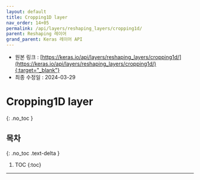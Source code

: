 ```yaml
---
layout: default
title: Cropping1D layer
nav_order: 14+05
permalink: /api/layers/reshaping_layers/cropping1d/
parent: Reshaping 레이어
grand_parent: Keras 레이어 API
---
```


* 원본 링크 : [https://keras.io/api/layers/reshaping_layers/cropping1d/](https://keras.io/api/layers/reshaping_layers/cropping1d/){:target="_blank"}
* 최종 수정일 : 2024-03-29

# Cropping1D layer
{: .no_toc }

## 목차
{: .no_toc .text-delta }

1. TOC
{:toc}

---
